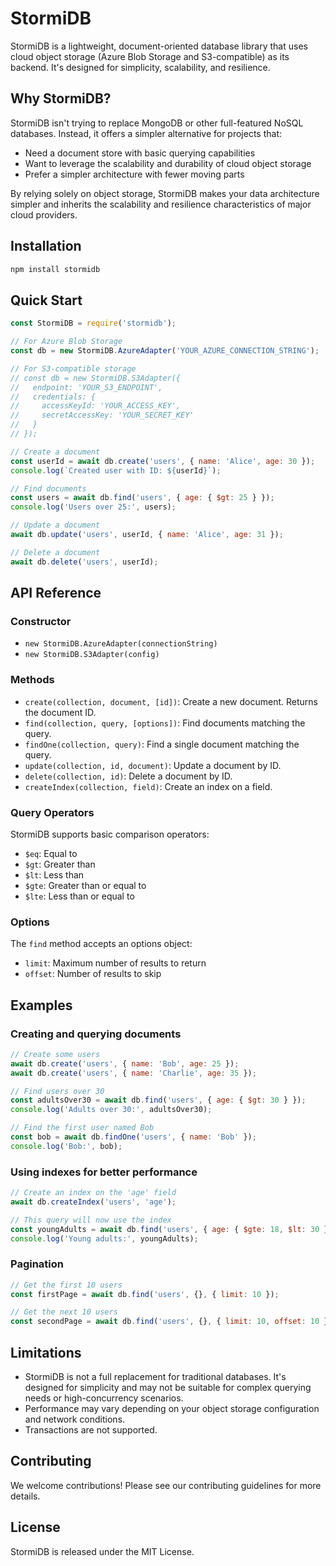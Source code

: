 # StormiDB

StormiDB is a lightweight, document-oriented database library that uses cloud object storage (Azure Blob Storage and S3-compatible) as its backend. It's designed for simplicity, scalability, and resilience.

## Why StormiDB?

StormiDB isn't trying to replace MongoDB or other full-featured NoSQL databases. Instead, it offers a simpler alternative for projects that:

- Need a document store with basic querying capabilities
- Want to leverage the scalability and durability of cloud object storage
- Prefer a simpler architecture with fewer moving parts

By relying solely on object storage, StormiDB makes your data architecture simpler and inherits the scalability and resilience characteristics of major cloud providers.

## Installation

```bash
npm install stormidb
```

## Quick Start

```javascript
const StormiDB = require('stormidb');

// For Azure Blob Storage
const db = new StormiDB.AzureAdapter('YOUR_AZURE_CONNECTION_STRING');

// For S3-compatible storage
// const db = new StormiDB.S3Adapter({
//   endpoint: 'YOUR_S3_ENDPOINT',
//   credentials: {
//     accessKeyId: 'YOUR_ACCESS_KEY',
//     secretAccessKey: 'YOUR_SECRET_KEY'
//   }
// });

// Create a document
const userId = await db.create('users', { name: 'Alice', age: 30 });
console.log(`Created user with ID: ${userId}`);

// Find documents
const users = await db.find('users', { age: { $gt: 25 } });
console.log('Users over 25:', users);

// Update a document
await db.update('users', userId, { name: 'Alice', age: 31 });

// Delete a document
await db.delete('users', userId);
```

## API Reference

### Constructor

- `new StormiDB.AzureAdapter(connectionString)`
- `new StormiDB.S3Adapter(config)`

### Methods

- `create(collection, document, [id])`: Create a new document. Returns the document ID.
- `find(collection, query, [options])`: Find documents matching the query.
- `findOne(collection, query)`: Find a single document matching the query.
- `update(collection, id, document)`: Update a document by ID.
- `delete(collection, id)`: Delete a document by ID.
- `createIndex(collection, field)`: Create an index on a field.

### Query Operators

StormiDB supports basic comparison operators:

- `$eq`: Equal to
- `$gt`: Greater than
- `$lt`: Less than
- `$gte`: Greater than or equal to
- `$lte`: Less than or equal to

### Options

The `find` method accepts an options object:

- `limit`: Maximum number of results to return
- `offset`: Number of results to skip

## Examples

### Creating and querying documents

```javascript
// Create some users
await db.create('users', { name: 'Bob', age: 25 });
await db.create('users', { name: 'Charlie', age: 35 });

// Find users over 30
const adultsOver30 = await db.find('users', { age: { $gt: 30 } });
console.log('Adults over 30:', adultsOver30);

// Find the first user named Bob
const bob = await db.findOne('users', { name: 'Bob' });
console.log('Bob:', bob);
```

### Using indexes for better performance

```javascript
// Create an index on the 'age' field
await db.createIndex('users', 'age');

// This query will now use the index
const youngAdults = await db.find('users', { age: { $gte: 18, $lt: 30 } });
console.log('Young adults:', youngAdults);
```

### Pagination

```javascript
// Get the first 10 users
const firstPage = await db.find('users', {}, { limit: 10 });

// Get the next 10 users
const secondPage = await db.find('users', {}, { limit: 10, offset: 10 });
```

## Limitations

- StormiDB is not a full replacement for traditional databases. It's designed for simplicity and may not be suitable for complex querying needs or high-concurrency scenarios.
- Performance may vary depending on your object storage configuration and network conditions.
- Transactions are not supported.

## Contributing

We welcome contributions! Please see our contributing guidelines for more details.

## License

StormiDB is released under the MIT License.
